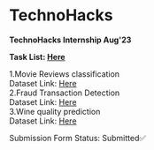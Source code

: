 # TechnoHacks
<b>TechnoHacks Internship Aug'23</b>

<b>Task List: [Here](https://drive.google.com/drive/folders/1PoJ8Yytf5WmJyTwP_iT_ijAfurY6VXPc)<br></b>

1.Movie Reviews classification<br>
Dataset Link: [Here](https://www.kaggle.com/c/word2vec-nlp-tutorial/data)<br>
2.Fraud Transaction Detection<br>
Dataset Link: [Here](https://www.kaggle.com/datasets/mlg-ulb/creditcardfraud)<br>
3.Wine quality prediction<br>
Dataset Link: [Here](https://www.kaggle.com/datasets/uciml/red-wine-quality-cortez-et-al-2009)<br>

Submission Form Status: Submitted✅
<!-- Payment-79
Certificate date: 2-september'23
not 
-->
